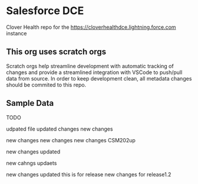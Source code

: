 # Salesforce DCE
Clover Health repo for the https://cloverhealthdce.lightning.force.com instance

## This org uses scratch orgs
Scratch orgs help streamline development with automatic tracking of changes and provide a streamlined integration with VSCode to push/pull data from source.
In order to keep development clean, all metadata changes should be commited to this repo.

## Sample Data
TODO

udpated file
updated changes
new changes

new changes
new changes
new changes CSM202up

new changes updated 

new cahngs updaets

new changes updated 
this is for release
new changes for release1.2